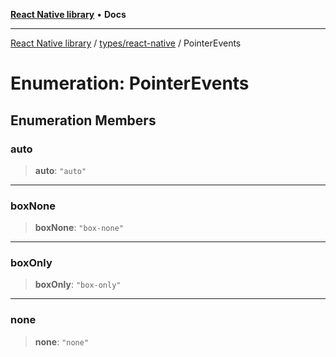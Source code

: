 [**React Native library**](../../../index.md) • **Docs**

***

[React Native library](../../../modules.md) / [types/react-native](../index.md) / PointerEvents

# Enumeration: PointerEvents

## Enumeration Members

### auto

> **auto**: `"auto"`

***

### boxNone

> **boxNone**: `"box-none"`

***

### boxOnly

> **boxOnly**: `"box-only"`

***

### none

> **none**: `"none"`
